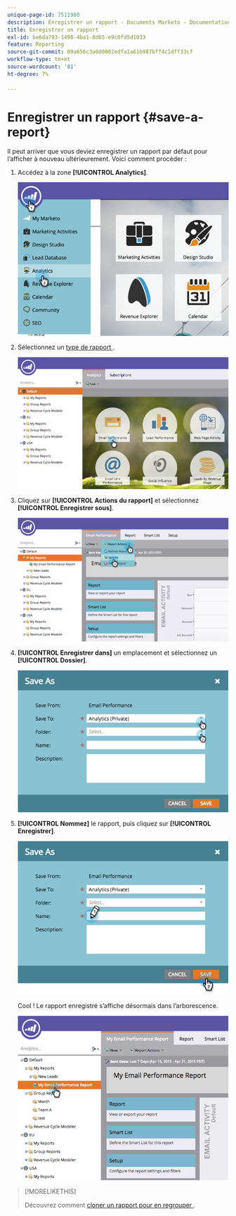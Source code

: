 ```yaml
---
unique-page-id: 7511980
description: Enregistrer un rapport - Documents Marketo - Documentation du produit
title: Enregistrer un rapport
exl-id: be6da793-1498-4ba1-8d65-e9c0fd5d1033
feature: Reporting
source-git-commit: 09a656c3a0d0002edfa1a61b987bff4c1dff33cf
workflow-type: tm+mt
source-wordcount: '81'
ht-degree: 7%

---
```


# Enregistrer un rapport {#save-a-report}

Il peut arriver que vous deviez enregistrer un rapport par défaut pour l’afficher à nouveau ultérieurement. Voici comment procéder :

1. Accédez à la zone **[!UICONTROL Analytics]**.

   ![](assets/image2015-4-30-11-3a50-3a5.png)

1. Sélectionnez un [&#x200B; type de rapport &#x200B;](/help/marketo/product-docs/reporting/basic-reporting/report-types/report-type-overview.md).

   ![](assets/image2015-4-20-16-3a57-3a42.png)

1. Cliquez sur **[!UICONTROL Actions du rapport]** et sélectionnez **[!UICONTROL Enregistrer sous]**.

   ![](assets/image2015-4-20-17-3a4-3a11.png)

1. **[!UICONTROL Enregistrer dans]** un emplacement et sélectionnez un **[!UICONTROL Dossier]**.

   ![](assets/image2015-4-20-17-3a33-3a25.png)

1. **[!UICONTROL Nommez]** le rapport, puis cliquez sur **[!UICONTROL Enregistrer]**.

   ![](assets/image2015-4-20-17-3a34-3a57.png)

   Cool ! Le rapport enregistré s’affiche désormais dans l’arborescence.

   ![](assets/image2015-4-21-11-3a12-3a40.png)

>[!MORELIKETHIS]
>
>Découvrez comment [cloner un rapport pour en regrouper &#x200B;](/help/marketo/product-docs/reporting/basic-reporting/report-activity/clone-a-report-to-group-reports.md).
